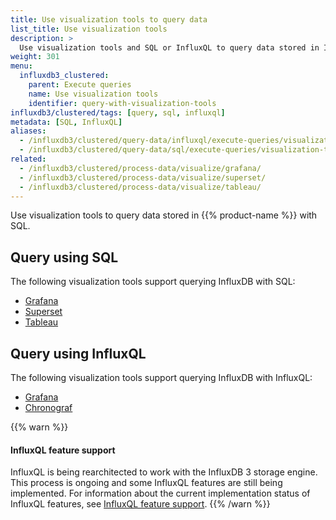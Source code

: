 ```yaml
---
title: Use visualization tools to query data
list_title: Use visualization tools
description: >
  Use visualization tools and SQL or InfluxQL to query data stored in InfluxDB.
weight: 301
menu:
  influxdb3_clustered:
    parent: Execute queries
    name: Use visualization tools
    identifier: query-with-visualization-tools
influxdb3/clustered/tags: [query, sql, influxql]
metadata: [SQL, InfluxQL]
aliases:
  - /influxdb3/clustered/query-data/influxql/execute-queries/visualization-tools/
  - /influxdb3/clustered/query-data/sql/execute-queries/visualization-tools/
related:
  - /influxdb3/clustered/process-data/visualize/grafana/
  - /influxdb3/clustered/process-data/visualize/superset/
  - /influxdb3/clustered/process-data/visualize/tableau/
---
```


Use visualization tools to query data stored in {{% product-name %}} with SQL.

## Query using SQL

The following visualization tools support querying InfluxDB with SQL:

- [Grafana](/influxdb3/clustered/process-data/visualize/grafana/)
- [Superset](/influxdb3/clustered/process-data/visualize/superset/)
- [Tableau](/influxdb3/clustered/process-data/visualize/tableau/)

## Query using InfluxQL

The following visualization tools support querying InfluxDB with InfluxQL:

- [Grafana](/influxdb3/clustered/process-data/visualize/grafana/?t=InfluxQL)
- [Chronograf](/influxdb3/clustered/process-data/visualize/chronograf/)

{{% warn %}}
#### InfluxQL feature support

InfluxQL is being rearchitected to work with the InfluxDB 3 storage engine.
This process is ongoing and some InfluxQL features are still being implemented.
For information about the current implementation status of InfluxQL features,
see [InfluxQL feature support](/influxdb3/clustered/reference/influxql/feature-support/).
{{% /warn %}}